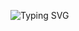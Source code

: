 ![Typing SVG](https://readme-typing-svg.demolab.com?size=30&duration=5000&color=FF69B4&lines=Hi,+I'm+Jana+alazzeh!;Flutter-UI%2UX-Designer+&+ASP.Net+Developer
)

<!--
**Jana-alazzeh/Jana-alazzeh** is a ✨ _special_ ✨ repository because its `README.md` (this file) appears on your GitHub profile.

Here are some ideas to get you started:

- 🔭 I’m currently working on ...
- 🌱 I’m currently learning ...
- 👯 I’m looking to collaborate on ...
- 🤔 I’m looking for help with ...
- 💬 Ask me about ...
- 📫 How to reach me: ...
- 😄 Pronouns: ...
- ⚡ Fun fact: ...
-->
